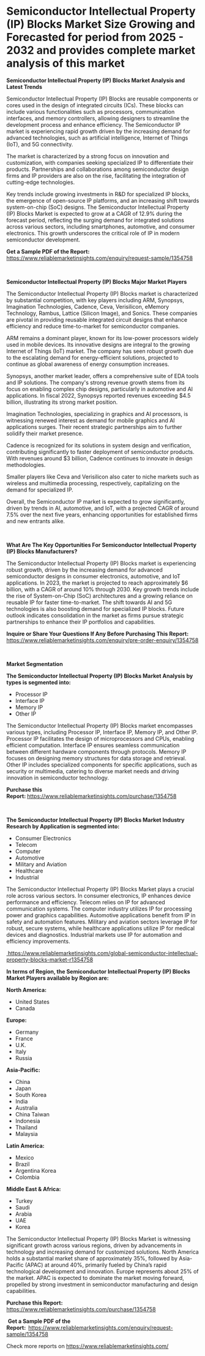<p><h1>Semiconductor Intellectual Property (IP) Blocks Market Size Growing and Forecasted for period from 2025 - 2032 and provides complete market analysis of this market</h1></p><p><strong>Semiconductor Intellectual Property (IP) Blocks Market Analysis and Latest Trends</strong></p>
<p><p>Semiconductor Intellectual Property (IP) Blocks are reusable components or cores used in the design of integrated circuits (ICs). These blocks can include various functionalities such as processors, communication interfaces, and memory controllers, allowing designers to streamline the development process and enhance efficiency. The Semiconductor IP market is experiencing rapid growth driven by the increasing demand for advanced technologies, such as artificial intelligence, Internet of Things (IoT), and 5G connectivity. </p><p>The market is characterized by a strong focus on innovation and customization, with companies seeking specialized IP to differentiate their products. Partnerships and collaborations among semiconductor design firms and IP providers are also on the rise, facilitating the integration of cutting-edge technologies. </p><p>Key trends include growing investments in R&D for specialized IP blocks, the emergence of open-source IP platforms, and an increasing shift towards system-on-chip (SoC) designs. The Semiconductor Intellectual Property (IP) Blocks Market is expected to grow at a CAGR of 12.9% during the forecast period, reflecting the surging demand for integrated solutions across various sectors, including smartphones, automotive, and consumer electronics. This growth underscores the critical role of IP in modern semiconductor development.</p></p>
<p><strong>Get a Sample PDF of the Report:&nbsp;</strong> <a href="https://www.reliablemarketinsights.com/enquiry/request-sample/1354758?utm_campaign=3291&utm_medium=2&utm_source=Github&utm_content=ia&utm_term=07042025&utm_id=semiconductor-intellectual-property-ip-blocks">https://www.reliablemarketinsights.com/enquiry/request-sample/1354758</a></p>
<p>&nbsp;</p>
<p><strong>Semiconductor Intellectual Property (IP) Blocks Major Market Players</strong></p>
<p><p>The Semiconductor Intellectual Property (IP) Blocks market is characterized by substantial competition, with key players including ARM, Synopsys, Imagination Technologies, Cadence, Ceva, Verisilicon, eMemory Technology, Rambus, Lattice (Silicon Image), and Sonics. These companies are pivotal in providing reusable integrated circuit designs that enhance efficiency and reduce time-to-market for semiconductor companies.</p><p>ARM remains a dominant player, known for its low-power processors widely used in mobile devices. Its innovative designs are integral to the growing Internet of Things (IoT) market. The company has seen robust growth due to the escalating demand for energy-efficient solutions, projected to continue as global awareness of energy consumption increases.</p><p>Synopsys, another market leader, offers a comprehensive suite of EDA tools and IP solutions. The company's strong revenue growth stems from its focus on enabling complex chip designs, particularly in automotive and AI applications. In fiscal 2022, Synopsys reported revenues exceeding $4.5 billion, illustrating its strong market position.</p><p>Imagination Technologies, specializing in graphics and AI processors, is witnessing renewed interest as demand for mobile graphics and AI applications surges. Their recent strategic partnerships aim to further solidify their market presence.</p><p>Cadence is recognized for its solutions in system design and verification, contributing significantly to faster deployment of semiconductor products. With revenues around $3 billion, Cadence continues to innovate in design methodologies.</p><p>Smaller players like Ceva and Verisilicon also cater to niche markets such as wireless and multimedia processing, respectively, capitalizing on the demand for specialized IP.</p><p>Overall, the Semiconductor IP market is expected to grow significantly, driven by trends in AI, automotive, and IoT, with a projected CAGR of around 7.5% over the next five years, enhancing opportunities for established firms and new entrants alike.</p></p>
<p>&nbsp;</p>
<p><strong>What Are The Key Opportunities For Semiconductor Intellectual Property (IP) Blocks Manufacturers?</strong></p>
<p><p>The Semiconductor Intellectual Property (IP) Blocks market is experiencing robust growth, driven by the increasing demand for advanced semiconductor designs in consumer electronics, automotive, and IoT applications. In 2023, the market is projected to reach approximately $6 billion, with a CAGR of around 10% through 2030. Key growth trends include the rise of System-on-Chip (SoC) architectures and a growing reliance on reusable IP for faster time-to-market. The shift towards AI and 5G technologies is also boosting demand for specialized IP blocks. Future outlook indicates consolidation in the market as firms pursue strategic partnerships to enhance their IP portfolios and capabilities.</p></p>
<p><strong>Inquire or Share Your Questions If Any Before Purchasing This Report:</strong> <a href="https://www.reliablemarketinsights.com/enquiry/pre-order-enquiry/1354758?utm_campaign=3291&utm_medium=2&utm_source=Github&utm_content=ia&utm_term=07042025&utm_id=semiconductor-intellectual-property-ip-blocks">https://www.reliablemarketinsights.com/enquiry/pre-order-enquiry/1354758</a></p>
<p>&nbsp;</p>
<p><strong>Market Segmentation</strong></p>
<p><strong>The Semiconductor Intellectual Property (IP) Blocks Market Analysis by types is segmented into:</strong></p>
<p><ul><li>Processor IP</li><li>Interface IP</li><li>Memory IP</li><li>Other IP</li></ul></p>
<p><p>The Semiconductor Intellectual Property (IP) Blocks market encompasses various types, including Processor IP, Interface IP, Memory IP, and Other IP. Processor IP facilitates the design of microprocessors and CPUs, enabling efficient computation. Interface IP ensures seamless communication between different hardware components through protocols. Memory IP focuses on designing memory structures for data storage and retrieval. Other IP includes specialized components for specific applications, such as security or multimedia, catering to diverse market needs and driving innovation in semiconductor technology.</p></p>
<p><strong>Purchase this Report:&nbsp;</strong><a href="https://www.reliablemarketinsights.com/purchase/1354758?utm_campaign=3291&utm_medium=2&utm_source=Github&utm_content=ia&utm_term=07042025&utm_id=semiconductor-intellectual-property-ip-blocks">https://www.reliablemarketinsights.com/purchase/1354758</a></p>
<p>&nbsp;</p>
<p><strong>The Semiconductor Intellectual Property (IP) Blocks Market Industry Research by Application is segmented into:</strong></p>
<p><ul><li>Consumer Electronics</li><li>Telecom</li><li>Computer</li><li>Automotive</li><li>Military and Aviation</li><li>Healthcare</li><li>Industrial</li></ul></p>
<p><p>The Semiconductor Intellectual Property (IP) Blocks Market plays a crucial role across various sectors. In consumer electronics, IP enhances device performance and efficiency. Telecom relies on IP for advanced communication systems. The computer industry utilizes IP for processing power and graphics capabilities. Automotive applications benefit from IP in safety and automation features. Military and aviation sectors leverage IP for robust, secure systems, while healthcare applications utilize IP for medical devices and diagnostics. Industrial markets use IP for automation and efficiency improvements.</p></p>
<p><a href="https://www.reliablemarketinsights.com/global-semiconductor-intellectual-property-blocks-market-r1354758?utm_campaign=3291&utm_medium=2&utm_source=Github&utm_content=ia&utm_term=07042025&utm_id=semiconductor-intellectual-property-ip-blocks">&nbsp;https://www.reliablemarketinsights.com/global-semiconductor-intellectual-property-blocks-market-r1354758</a></p>
<p><strong>In terms of Region, the Semiconductor Intellectual Property (IP) Blocks Market Players available by Region are:</strong></p>
<p>
    <p> <strong> North America: </strong>
        <ul>
            <li>United States</li>
            <li>Canada</li>
        </ul>
        </p> 
    <p> <strong> Europe: </strong>
        <ul>
            <li>Germany</li>
            <li>France</li>
            <li>U.K.</li>
            <li>Italy</li>
            <li>Russia</li>
        </ul>
        </p> 
    <p> <strong> Asia-Pacific: </strong>
        <ul>
            <li>China</li>
            <li>Japan</li>
            <li>South Korea</li>
            <li>India</li>
            <li>Australia</li>
            <li>China Taiwan</li>
            <li>Indonesia</li>
            <li>Thailand</li>
            <li>Malaysia</li>
        </ul>
        </p> 
    <p> <strong> Latin America: </strong>
        <ul>
            <li>Mexico</li>
            <li>Brazil</li>
            <li>Argentina Korea</li>
            <li>Colombia</li>
        </ul>
        </p> 
    <p> <strong> Middle East & Africa: </strong>
        <ul>
            <li>Turkey</li>
            <li>Saudi</li>
            <li>Arabia</li>
            <li>UAE</li>
            <li>Korea</li>
        </ul>
    </p>
    </p>
<p><p>The Semiconductor Intellectual Property (IP) Blocks Market is witnessing significant growth across various regions, driven by advancements in technology and increasing demand for customized solutions. North America holds a substantial market share of approximately 35%, followed by Asia-Pacific (APAC) at around 40%, primarily fueled by China’s rapid technological development and innovation. Europe represents about 25% of the market. APAC is expected to dominate the market moving forward, propelled by strong investment in semiconductor manufacturing and design capabilities.</p></p>
<p><strong>Purchase this Report: </strong><a href="https://www.reliablemarketinsights.com/purchase/1354758?utm_campaign=3291&utm_medium=2&utm_source=Github&utm_content=ia&utm_term=07042025&utm_id=semiconductor-intellectual-property-ip-blocks">https://www.reliablemarketinsights.com/purchase/1354758</a></p>
<p>&nbsp;<strong>Get a Sample PDF of the Report:&nbsp;&nbsp;</strong><a href="https://www.reliablemarketinsights.com/enquiry/request-sample/1354758?utm_campaign=3291&utm_medium=2&utm_source=Github&utm_content=ia&utm_term=07042025&utm_id=semiconductor-intellectual-property-ip-blocks">https://www.reliablemarketinsights.com/enquiry/request-sample/1354758</a></p>
<p><strong></strong></p>
<p>Check more reports on <a href="https://www.reliablemarketinsights.com/?utm_campaign=3291&utm_medium=2&utm_source=Github&utm_content=ia&utm_term=07042025&utm_id=semiconductor-intellectual-property-ip-blocks">https://www.reliablemarketinsights.com/</a></p>